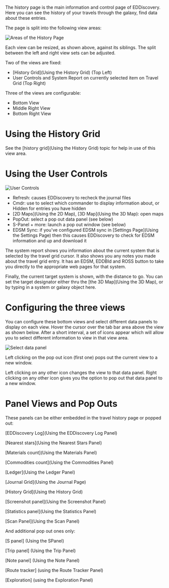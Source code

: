 The history page is the main information and control page of EDDiscovery. Here you can see the history of your travels through the galaxy, find data about these entries.

The page is split into the following view areas:

![Areas of the History Page](http://i.imgur.com/gBCH9bH.png)

Each view can be resized, as shown above, against its siblings. The split between the left and right view sets can be adjusted.

Two of the views are fixed:

* [History Grid](Using the History Grid) (Top Left)
* User Controls and System Report on currently selected item on Travel Grid (Top Right)

Three of the views are configurable:

* Bottom View
* Middle Right View
* Bottom Right View

# Using the History Grid
See the [history grid](Using the History Grid) topic for help in use of this view area.

# Using the User Controls
![User Controls](http://i.imgur.com/tppkCVe.png)

* Refresh: causes EDDiscovery to recheck the journal files
* Cmdr: use to select which commander to display information about, or Hidden for entries you have hidden
* [2D Maps](Using the 2D Map), [3D Map](Using the 3D Map): open maps
* PopOut: select a pop out data panel (see below)
* S-Panel + more: launch a pop out window (see below)
* EDSM Sync: if you've configured EDSM sync in [Settings Page](Using the Settings Page) then this causes EDDiscovery to check for EDSM information and up and download it

The system report shows you information about the current system that is selected by the travel grid cursor.  It also shows you any notes you made about the travel grid entry. It has an EDSM, EDDBId and ROSS button to take you directly to the appropriate web pages for that system.

Finally, the current target system is shown, with the distance to go.  You can set the target designator either thru the [the 3D Map](Using the 3D Map), or by typing in a system or galaxy object here.

# Configuring the three views
You can configure these bottom views and select different data panels to display on each view.  Hover the cursor over the tab bar area above the view as shown below.  After a short interval, a set of icons appear which will allow you to select different information to view in that view area.

![Select data panel](http://i.imgur.com/5X3MoL1.png)

Left clicking on the pop out icon (first one) pops out the current view to a new window.

Left clicking on any other icon changes the view to that data panel. Right clicking on any other icon gives you the option to pop out that data panel to a new window.

# Panel Views and Pop Outs

These panels can be either embedded in the travel history page or popped out:

[EDDiscovery Log](Using the EDDiscovery Log Panel)

[Nearest stars](Using the Nearest Stars Panel)

[Materials count](Using the Materials Panel)

[Commodities count](Using the Commodities Panel)

[Ledger](Using the Ledger Panel)

[Journal Grid](Using the Journal Page)

[History Grid](Using the History Grid)

[Screenshot panel](Using the Screenshot Panel)

[Statistics panel](Using the Statistics Panel)

[Scan Panel](Using the Scan Panel)

And additional pop out ones only:

[S panel] (Using the SPanel)

[Trip panel] (Using the Trip Panel)

[Note panel] (Using the Note Panel)

[Route tracker] (using the Route Tracker Panel)

[Exploration] (using the Exploration Panel)

